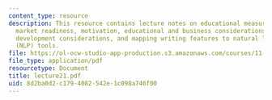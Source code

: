```yaml
---
content_type: resource
description: This resource contains lecture notes on educational measurement, history,
  market readiness, motivation, educational and business considerations, technology
  development considerations, and mapping writing features to natural language processing
  (NLP) tools.
file: https://ol-ocw-studio-app-production.s3.amazonaws.com/courses/11-126j-economics-of-education-spring-2007/8d2ba0d2c1794082542e1c098a746f00_lecture21.pdf
file_type: application/pdf
resourcetype: Document
title: lecture21.pdf
uid: 8d2ba0d2-c179-4082-542e-1c098a746f00
---
```

